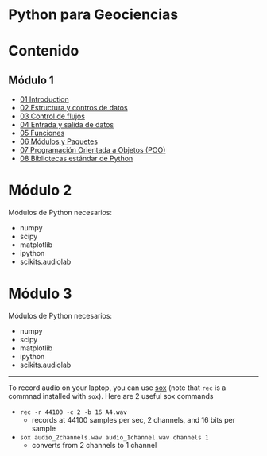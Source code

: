 # Python para Geociencias

# Contenido

## Módulo 1

* [01 Introduction](https://github.com/vrrp/Workshop2018Python/blob/master/Modulo1/1%20-%20Introducci%C3%B3n.ipynb)
* [02 Estructura y contros de datos]()
* [03 Control de flujos]()
* [04 Entrada y salida de datos]()
* [05 Funciones]()
* [06 Módulos y Paquetes]()
* [07 Programación Orientada a Objetos (POO)]()
* [08 Bibliotecas estándar de Python]()

# Módulo 2

Módulos de Python necesarios:

* numpy
* scipy
* matplotlib
* ipython
* scikits.audiolab

# Módulo 3

Módulos de Python necesarios:

* numpy
* scipy
* matplotlib
* ipython
* scikits.audiolab

---

To record audio on your laptop, you can use [sox](http://sox.sourceforge.net/) (note that `rec` is a commnad installed with `sox`).  Here are 2 useful sox commands

* `rec -r 44100 -c 2 -b 16 A4.wav`
    - records at 44100 samples per sec, 2 channels, and 16 bits per sample
* `sox audio_2channels.wav audio_1channel.wav channels 1`
    - converts from 2 channels to 1 channel


